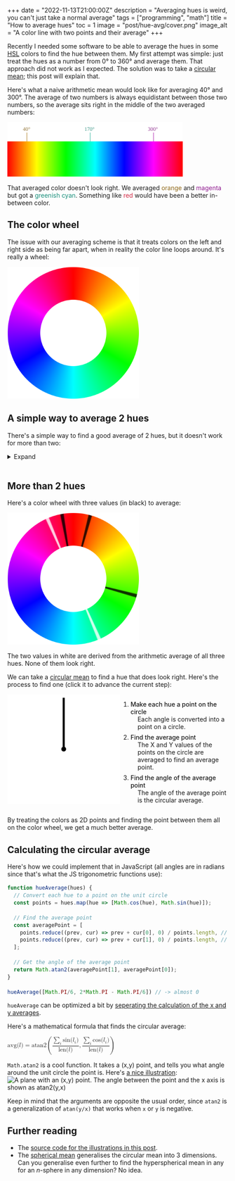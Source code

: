 +++
date = "2022-11-13T21:00:00Z"
description = "Averaging hues is weird, you can't just take a normal average"
tags = ["programming", "math"]
title = "How to average hues"
toc = 1
image = "post/hue-avg/cover.png"
image_alt = "A color line with two points and their average"
+++

Recently I needed some software to be able to average the hues in some [HSL](https://en.wikipedia.org/wiki/HSL_and_HSV) colors to find the hue between them. My first attempt was simple: just treat the hues as a number from 0° to 360° and average them. That approach did not work as I expected. The solution was to take a [circular mean](https://en.wikipedia.org/wiki/Circular_mean); this post will explain that.

Here's what a naive arithmetic mean would look like for averaging 40° and 300°. The average of two numbers is always equidistant between those two numbers, so the average sits right in the middle of the two averaged numbers:

<img src="color-line-avg.svg" width="400" alt="A color line with points indicated at 40° and 300°, and their average shown exactly between them at 170°">

That averaged color doesn't look right. We averaged <span style="color: hsl(40deg, 70%, 33%)">orange</span> and <span style="color: hsl(300deg, 70%, 33%)">magenta</span> but got a <span style="color: hsl(170deg, 70%, 33%)">greenish cyan</span>. Something like <span style="color: hsl(350deg, 65%, 50%)">red</span> would have been a better in-between color.

## The color wheel

The issue with our averaging scheme is that it treats colors on the left and right side as being far apart, when in reality the color line loops around. It's really a wheel:

<img src="color-wheel.png" width="300" alt="A color wheel">

## A simple way to average 2 hues
There's a simple way to find a good average of 2 hues, but it doesn't work for more than two:

<details>
<summary>Expand</summary>

On a wheel, there are *two* equidistant points from the two averaged numbers, shown in white. The one on the top of the circle is closer to the two inputs, and the other is further from the two inputs. Here, the two averaged numbers are plotted in black, and the averages in white:

<div id="observablehq-twoHueWheel-47b658f5"></div>
<div id="observablehq-viewof-pieP1-47b658f5"></div>
<div id="observablehq-viewof-pieP2-47b658f5"></div>
<noscript>
  <img src="color-wheel-2-points.png" alt="A color wheel with two points. There are two average points on opposite sides of the circle, both between the two averaged points.">
</noscript>

The calculation for the two averages is simple: we can find one the usual way, by taking the average of the hues:

```js
function simpleAvg(p1, p2) {
  return (p1 + p2) / 2 }
```

And rotate the first average by 180° to get the second one:

```js
function oppositeAvg(p1, p2) {
  return (simpleAvg(p1, p2) + 180) % 360 }
```
We can use the average closest to the points as our average hue.

</details>
<br>

## More than 2 hues

Here's a color wheel with three values (in black) to average:

<img src="color-wheel-3-points.png" width="300" alt="A color wheel with three values in black, and two averages in white">

The two values in white are derived from the arithmetic average of all three hues. None of them look right.

We can take a [circular mean](https://en.wikipedia.org/wiki/Circular_mean) to find a hue that does look right. Here's the process to find one (click it to advance the current step):

<div id="explainer-area">
  <div>
    <div id="observablehq-nCircExplainer-b1c5a5c2"></div>
    <div id="observablehq-nCircStyle-b1c5a5c2"></div>
    <noscript>
      <img src="nCircExplainer.svg" alt="">
    </noscript>
  </div>
  <div id="explainer-side">
    <ol id="explainer-step-list">
      <li id="explainer-phase-2">
        <div class="explainer-phase-name">Make each hue a point on the circle</div>
        <div class="explainer-phase-details">Each angle is converted into a point on a circle.</div>
      </li>
      <li id="explainer-phase-3">
        <div class="explainer-phase-name">Find the average point</div>
        <div class="explainer-phase-details">The X and Y values of the points on the circle are averaged to find an average point.</div>
      </li>
      <li id="explainer-phase-4">
        <div class="explainer-phase-name">Find the angle of the average point</div>
        <div class="explainer-phase-details">The angle of the average point is the circular average.</div>
      </li>
    </ol>
    <button id="explainer-next" style="display: none">Next</button>
  </div>
</div>
<script type="module" async>
import {Runtime, Inspector} from "https://cdn.jsdelivr.net/npm/@observablehq/runtime@4/dist/runtime.js";
import define from "./nb.js";
window.obsModule = new Runtime().module(define, name => {
  if (name === "nCircExplainer") return new Inspector(document.querySelector("#observablehq-nCircExplainer-b1c5a5c2"));
  if (name === "nCircStyle") return new Inspector(document.querySelector("#observablehq-nCircStyle-b1c5a5c2"));
  if (name === "twoHueWheel") return new Inspector(document.querySelector("#observablehq-twoHueWheel-47b658f5"));
  if (name === "viewof pieP1") return new Inspector(document.querySelector("#observablehq-viewof-pieP1-47b658f5"));
  if (name === "viewof pieP2") return new Inspector(document.querySelector("#observablehq-viewof-pieP2-47b658f5"));
  return ["phase"].includes(name);
});
// script is after element so it will always exist by now
const nextBtn = document.getElementById("explainer-next");
async function advancePhase() {
  (await obsModule.value("viewof advanceButton")).children[0].click();
  const phase = await obsModule.value("phase");
  nextBtn.textContent = phase === 4 ? "Reset" : "Next";
}
document.getElementById("explainer-area").addEventListener("click", advancePhase);
document.getElementById("explainer-step-list").style.color = "#5d5d5d";
document.getElementById("explainer-next").style.display = "block";
</script>
<style>
  #explainer-area {
    display: flex;
    cursor: pointer;
    margin-bottom: 0.5em;
  }
  #explainer-area li {
    margin-top: 0.5em;
    transition: 0.333s color; 
  }
  #explainer-area li > .explainer-phase-details {
    margin-left: 1rem;
  }
  #explainer-area li > .explainer-phase-name {
    font-weight: 500;
  }
  #explainer-next {
    margin-left: 2rem;
  }
  @media (max-width: 800px) {
    #explainer-area {
      display: block;
      margin-bottom: 1em;
    }
  }
</style>

By treating the colors as 2D points and finding the point between them all on the color wheel, we get a much better average.

## Calculating the circular average

 Here's how we could implement that in JavaScript (all angles are in radians since that's what the JS trigonometric functions use):
```js
function hueAverage(hues) {
  // Convert each hue to a point on the unit circle
  const points = hues.map(hue => [Math.cos(hue), Math.sin(hue)]);

  // Find the average point
  const averagePoint = [
    points.reduce((prev, cur) => prev + cur[0], 0) / points.length, // x
    points.reduce((prev, cur) => prev + cur[1], 0) / points.length, // y
  ];

  // Get the angle of the average point
  return Math.atan2(averagePoint[1], averagePoint[0]);
}

hueAverage([Math.PI/6, 2*Math.PI - Math.PI/6]) // -> almost 0
```

`hueAverage` can be optimized a bit by [seperating the calculation of the x and y averages](https://stackoverflow.com/a/8170595/10113238).

Here's a mathematical formula that finds the circular average:

<!-- taken from rendered KaTeX in notebook -->
<math xmlns="http://www.w3.org/1998/Math/MathML"><semantics><mrow><mstyle scriptlevel="0" displaystyle="true"><mtext>avg</mtext><mo stretchy="false">(</mo><mi>l</mi><mo stretchy="false">)</mo><mo>=</mo><mtext>atan2</mtext><mrow><mo fence="true">(</mo><mfrac><mrow><munder><mo>∑</mo><mi>i</mi></munder><mrow><mtext>sin</mtext><mrow><mo stretchy="false">(</mo><msub><mi>l</mi><mi>i</mi></msub><mo stretchy="false">)</mo></mrow></mrow></mrow><mrow><mtext>len</mtext><mo stretchy="false">(</mo><mi>l</mi><mo stretchy="false">)</mo></mrow></mfrac><mo separator="true">,</mo><mfrac><mrow><munder><mo>∑</mo><mi>i</mi></munder><mrow><mtext>cos</mtext><mrow><mo stretchy="false">(</mo><msub><mi>l</mi><mi>i</mi></msub><mo stretchy="false">)</mo></mrow></mrow></mrow><mrow><mtext>len</mtext><mo stretchy="false">(</mo><mi>l</mi><mo stretchy="false">)</mo></mrow></mfrac><mo fence="true">)</mo></mrow></mstyle></mrow></semantics></math>

`Math.atan2` is a cool function. It takes a (x,y) point, and tells you what angle around the unit circle the point is. Here's [a nice illustration](https://commons.wikimedia.org/wiki/File:Atan2definition.svg): 
<img src="/ext/Atan2definition.svg" width="300" alt="A plane with an (x,y) point. The angle between the point and the x axis is shown as atan2(y,x)">

Keep in mind that the arguments are opposite the usual order, since `atan2` is a generalization of `atan(y/x)` that works when `x` or `y` is negative.

## Further reading
- The [source code for the illustrations in this post](https://observablehq.com/@smitop/averaging-hues).
- The [spherical mean](https://en.wikipedia.org/wiki/Spherical_mean) generalises the circular mean into 3 dimensions. Can you generalise even further to find the hyperspherical mean in any for an *n*-sphere in any dimension? No idea.
